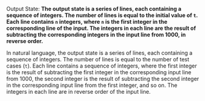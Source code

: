 Output State: **The output state is a series of lines, each containing a sequence of integers. The number of lines is equal to the initial value of `t`. Each line contains `n` integers, where `n` is the first integer in the corresponding line of the input. The integers in each line are the result of subtracting the corresponding integers in the input line from 1000, in reverse order.**

In natural language, the output state is a series of lines, each containing a sequence of integers. The number of lines is equal to the number of test cases (`t`). Each line contains a sequence of integers, where the first integer is the result of subtracting the first integer in the corresponding input line from 1000, the second integer is the result of subtracting the second integer in the corresponding input line from the first integer, and so on. The integers in each line are in reverse order of the input line.